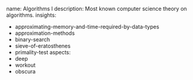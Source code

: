 name: Algorithms I
description: Most known computer science theory on algorithms.
insights:
  - approximating-memory-and-time-required-by-data-types
  - approximation-methods
  - binary-search
  - sieve-of-eratosthenes
  - primality-test
aspects:
  - deep
  - workout
  - obscura
 
